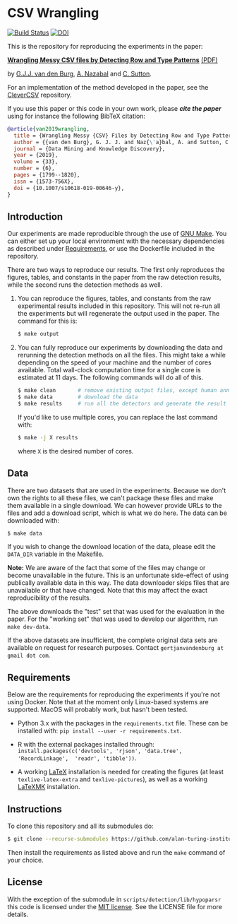 # CSV Wrangling

[![Build Status](https://travis-ci.org/alan-turing-institute/CSV_Wrangling.svg?branch=master)](https://travis-ci.org/alan-turing-institute/CSV_Wrangling)
[![DOI](https://zenodo.org/badge/158363564.svg)](https://zenodo.org/badge/latestdoi/158363564)

This is the repository for reproducing the experiments in the paper:

[**Wrangling Messy CSV files by Detecting Row and Type 
Patterns**](https://rdcu.be/bLVur) 
[(PDF)](https://gertjanvandenburg.com/papers/VandenBurg_Nazabal_Sutton_-_Wrangling_Messy_CSV_Files_by_Detecting_Row_and_Type_Patterns_2019.pdf)

by [G.J.J. van den Burg](https://gertjanvandenburg.com), [A. 
Nazabal](https://scholar.google.co.uk/citations?user=IanHvT4AAAAJ&hl=en&oi=ao) 
and [C. Sutton](https://homepages.inf.ed.ac.uk/csutton/).

For an implementation of the method developed in the paper, see the 
[CleverCSV](https://github.com/alan-turing-institute/CleverCSV) repository.

If you use this paper or this code in your own work, please ***cite the 
paper*** using for instance the following BibTeX citation:

```bibtex
@article{van2019wrangling,
  title = {Wrangling Messy {CSV} Files by Detecting Row and Type Patterns},
  author = {{van den Burg}, G. J. J. and Naz{\'a}bal, A. and Sutton, C.},
  journal = {Data Mining and Knowledge Discovery},
  year = {2019},
  volume = {33},
  number = {6},
  pages = {1799--1820},
  issn = {1573-756X},
  doi = {10.1007/s10618-019-00646-y},
}
```

## Introduction

Our experiments are made reproducible through the use of [GNU 
Make](https://www.gnu.org/software/make/). You can either set up your local 
environment with the necessary dependencies as described under 
[Requirements](#requirements), or use the Dockerfile included in the 
repository.

There are two ways to reproduce our results. The first only reproduces the 
figures, tables, and constants in the paper from the raw detection results, 
while the second runs the detection methods as well.

1. You can reproduce the figures, tables, and constants from the raw 
   experimental results included in this repository. This will not re-run all 
   the experiments but will regenerate the output used in the paper. The 
   command for this is:

   ```bash
   $ make output
   ```

2. You can fully reproduce our experiments by downloading the data and 
   rerunning the detection methods on all the files. This might take a while 
   depending on the speed of your machine and the number of cores available. 
   Total wall-clock computation time for a single core is estimated at 11 
   days. The following commands will do all of this.

   ```bash
   $ make clean       # remove existing output files, except human annotated
   $ make data        # download the data
   $ make results     # run all the detectors and generate the result files
   ```

   If you'd like to use multiple cores, you can replace the last command with:

   ```bash
   $ make -j X results
   ```

   where ``X`` is the desired number of cores.


## Data

There are two datasets that are used in the experiments. Because we don't own 
the rights to all these files, we can't package these files and make them 
available in a single download. We can however provide URLs to the files and 
add a download script, which is what we do here. The data can be downloaded 
with:

```bash
$ make data
```

If you wish to change the download location of the data, please edit the 
``DATA_DIR`` variable in the Makefile.

**Note:** We are aware of the fact that some of the files may change or become 
unavailable in the future. This is an unfortunate side-effect of using 
publically available data in this way. The data downloader skips files that 
are unavailable or that have changed. Note that this may affect the exact 
reproducibility of the results.

The above downloads the "test" set that was used for the evaluation in the 
paper. For the "working set" that was used to develop our algorithm, run 
``make dev-data``.

If the above datasets are insufficient, the complete original data sets are 
available on request for research purposes. Contact ``gertjanvandenburg at 
gmail dot com``.

## Requirements

Below are the requirements for reproducing the experiments if you're not using 
Docker. Note that at the moment only Linux-based systems are supported.  MacOS 
will probably work, but hasn't been tested.

- Python 3.x with the packages in the ``requirements.txt`` file. These can be 
  installed with: ``pip install --user -r requirements.txt``.

- R with the external packages installed through: 
  ``install.packages(c('devtools', 'rjson', 'data.tree', 'RecordLinkage', 
  'readr', 'tibble'))``.

- A working [LaTeX](https://www.latex-project.org/) installation is needed for 
  creating the figures (at least ``texlive-latex-extra`` and 
  ``texlive-pictures``), as well as a working 
  [LaTeXMK](https://mg.readthedocs.io/latexmk.html) installation.


## Instructions

To clone this repository and all its submodules do:

```bash
$ git clone --recurse-submodules https://github.com/alan-turing-institute/CSV_Wrangling
```

Then install the requirements as listed above and run the ``make`` command of 
your choice.

## License

With the exception of the submodule in ``scripts/detection/lib/hypoparsr`` 
this code is licensed under the [MIT 
license](https://en.wikipedia.org/wiki/MIT_License). See the LICENSE file for 
more details.

